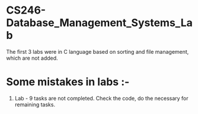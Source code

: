 # CS246-Database_Management_Systems_Lab
The first 3 labs were in C language based on sorting and file management, which are not added.

# Some mistakes in labs :-
1. Lab - 9 tasks are not completed. Check the code, do the necessary for remaining tasks.
